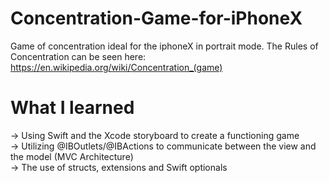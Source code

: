# Concentration-Game-for-iPhoneX
Game of concentration ideal for the iphoneX in portrait mode.
The Rules of Concentration can be seen here: https://en.wikipedia.org/wiki/Concentration_(game)

# What I learned 
-> Using Swift and the Xcode storyboard to create a functioning game  
-> Utilizing @IBOutlets/@IBActions to communicate between the view and the model (MVC Architecture)  
-> The use of structs, extensions and Swift optionals  

